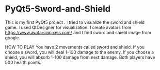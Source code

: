 # PyQt5-Sword-and-Shield
This is my first PyQt5 project . I tried to visualize the sword and shield game.
I used QtDesigner for visualization.
I create avatars from https://www.avatarsinpixels.com/ and I find sword and shield image from google.



HOW TO PLAY
You have 2 movements called sword and shield.
If you choose a sword, you will deal 1-100 damage to the enemy.
If you choose a shield, you will absorb 1-100 damage from next damage.
Both players have 500 health points.
